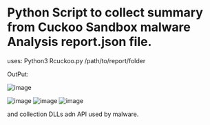 # Python Script to collect summary from Cuckoo Sandbox malware Analysis report.json file.
uses:
Python3 Rcuckoo.py /path/to/report/folder

OutPut:

![image](https://user-images.githubusercontent.com/16477789/210965192-0a21110d-664b-4ee4-b397-c8ea111c7140.png)

![image](https://user-images.githubusercontent.com/16477789/210965244-dcc1b9d0-7195-4d7d-81bc-210b6647a734.png)
![image](https://user-images.githubusercontent.com/16477789/210965283-9f98d3db-2350-40e7-9a59-b1f80e0c9956.png)
![image](https://user-images.githubusercontent.com/16477789/210965341-2efc3ce5-1585-4d59-a2ce-8cbb80a0190d.png)

and collection DLLs adn API used by malware.
